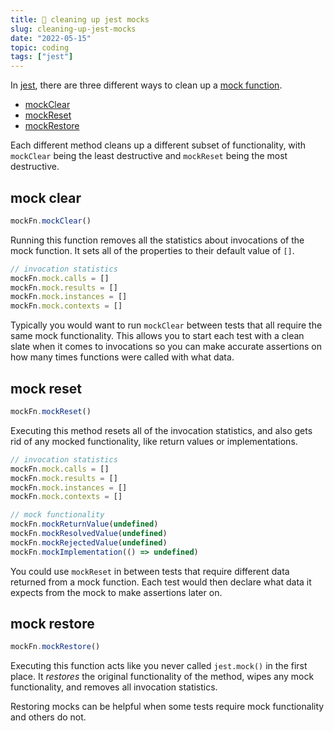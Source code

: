 ```yaml
---
title: 🧼 cleaning up jest mocks
slug: cleaning-up-jest-mocks
date: "2022-05-15"
topic: coding
tags: ["jest"]
---
```


In [jest][jest], there are three different ways to clean up a [mock function][mock-function].

- [mockClear][mock-clear]
- [mockReset][mock-reset]
- [mockRestore][mock-restore]

Each different method cleans up a different subset of functionality, with `mockClear` being the least destructive and `mockReset` being the most destructive.

## mock clear

```javascript
mockFn.mockClear()
```

Running this function removes all the statistics about invocations of the mock function. It sets all of the properties to their default value of `[]`.

```javascript
// invocation statistics
mockFn.mock.calls = []
mockFn.mock.results = []
mockFn.mock.instances = []
mockFn.mock.contexts = []
```

Typically you would want to run `mockClear` between tests that all require the same mock functionality. This allows you to start each test with a clean slate when it comes to invocations so you can make accurate assertions on how many times functions were called with what data.

## mock reset

```javascript
mockFn.mockReset()
```

Executing this method resets all of the invocation statistics, and also gets rid of any mocked functionality, like return values or implementations.

```javascript
// invocation statistics
mockFn.mock.calls = []
mockFn.mock.results = []
mockFn.mock.instances = []
mockFn.mock.contexts = []

// mock functionality
mockFn.mockReturnValue(undefined)
mockFn.mockResolvedValue(undefined)
mockFn.mockRejectedValue(undefined)
mockFn.mockImplementation(() => undefined)
```

You could use `mockReset` in between tests that require different data returned from a mock function. Each test would then declare what data it expects from the mock to make assertions later on.

## mock restore

```javascript
mockFn.mockRestore()
```

Executing this function acts like you never called `jest.mock()` in the first place. It _restores_ the original functionality of the method, wipes any mock functionality, and removes all invocation statistics.

Restoring mocks can be helpful when some tests require mock functionality and others do not.

[jest]: https://jestjs.io
[mock-function]: https://jestjs.io/docs/mock-function-api
[mock-clear]: https://jestjs.io/docs/mock-function-api#mockfnmockclear
[mock-reset]: https://jestjs.io/docs/mock-function-api#mockfnmockreset
[mock-restore]: https://jestjs.io/docs/mock-function-api#mockfnmockrestore

